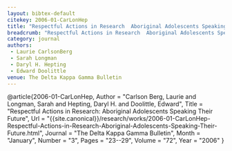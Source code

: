 ```yaml
---
layout: bibtex-default
citekey: 2006-01-CarLonHep
title: "Respectful Actions in Research  Aboriginal Adolescents Speaking Their Future (2006)"
breadcrumb: "Respectful Actions in Research  Aboriginal Adolescents Speaking Their Future (2006)"
category: journal
authors:
 - Laurie CarlsonBerg
 - Sarah Longman
 - Daryl H. Hepting
 - Edward Doolittle
venue: The Delta Kappa Gamma Bulletin
---
```

@article{2006-01-CarLonHep,
	Author =  "Carlson Berg, Laurie and Longman, Sarah and Hepting, Daryl H. and Doolittle, Edward",
	Title =  "Respectful Actions in Research: Aboriginal Adolescents Speaking Their Future",
	Url = \"{{site.canonical}}/research/works/2006-01-CarLonHep-Respectful-Actions-in-Research-Aboriginal-Adolescents-Speaking-Their-Future.html\",
	Journal =  "The Delta Kappa Gamma Bulletin",
	Month =  "January",
	Number =  "3",
	Pages =  "23--29",
	Volume =  "72",
	Year =  "2006"
}
